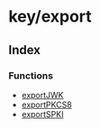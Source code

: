 # key/export

## Index

### Functions

- [exportJWK](functions/exportJWK.md)
- [exportPKCS8](functions/exportPKCS8.md)
- [exportSPKI](functions/exportSPKI.md)
